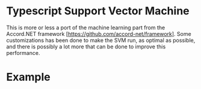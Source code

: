 # Typescript Support Vector Machine

This is more or less a port of the machine learning part from the Accord.NET framework [https://github.com/accord-net/framework]. Some customizations has been done to
make the SVM run, as optimal as possible, and there is possibly a lot more that can be done to improve this performance.

# Example

<script type="text/javascript">
var labels = [];
    var inputs = [];

    inputs[0] = [-0.4326  , 1.1909 ];
    inputs[1] = [-0.3, 0.3];
    inputs[2] = [0.1253 , -0.0376];
    inputs[3] = [0.2877 , 0.3273  ];
    inputs[4] = [-1.1465 , 0.1746 ];
    inputs[5] = [1.8133 , 2.1139  ];
    inputs[6] = [2.7258 , 3.0668  ];
    inputs[7] = [1.4117 , 2.0593  ];
    inputs[8] = [4.1832 , 1.9044  ];
    inputs[9] = [1.8636 , 1.1677  ];

    labels[0] = 1;
    labels[1] = 1;
    labels[2] = 1;
    labels[3] = 1;
    labels[4] = 1;
    labels[5] = -1;
    labels[6] = -1;
    labels[7] = -1;
    labels[8] = -1;
    labels[9] = -1;


    var graph = SVM
            .setKernel(new SVM.Kernels.TStudentKernel())
            .setHeight(550)
            .setWidth(550)
            .setScale(40)
            .train(inputs, labels)
            .render();
</script>

